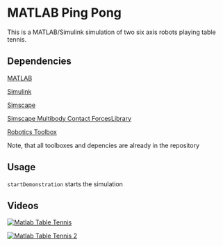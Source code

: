 # MATLAB Ping Pong
This is a MATLAB/Simulink simulation of two six axis robots playing table tennis. 

## Dependencies
[MATLAB](https://de.mathworks.com/help/matlab/)

[Simulink](https://de.mathworks.com/help/simulink/index.html)

[Simscape](https://de.mathworks.com/help/physmod/simscape/index.html)

[Simscape Multibody Contact ForcesLibrary](https://de.mathworks.com/matlabcentral/fileexchange/47417-simscape-multibody-contact-forces-library)

[Robotics Toolbox](http://petercorke.com/Robotics_Toolbox.html)

Note, that all toolboxes and depencies are already in the repository

## Usage
`startDemonstration` starts the simulation

## Videos
[![Matlab Table Tennis](http://img.youtube.com/vi/K3kS_g5fIM0/2.jpg)](https://youtu.be/K3kS_g5fIM0 "Table Tennis Matlab Simulink Implementation Pan Red To Blue")

[![Matlab Table Tennis 2](http://img.youtube.com/vi/SHVdPGZoOOg/2.jpg)](https://youtu.be/SHVdPGZoOOg "Table Tennis Matlab Simulink Implementation View Blue Player")
